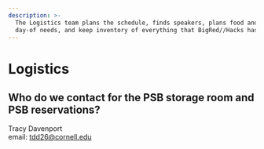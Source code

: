 ```yaml
---
description: >-
  The Logistics team plans the schedule, finds speakers, plans food and other
  day-of needs, and keep inventory of everything that BigRed//Hacks has.
---
```


# Logistics

## Who do we contact for the PSB storage room and PSB reservations?

Tracy Davenport  
email: tdd26@cornell.edu





